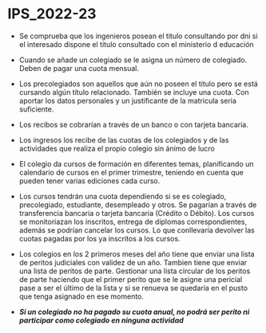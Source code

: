 # IPS_2022-23
- Se comprueba que los ingenieros posean el titulo consultando por dni si el interesado dispone el titulo consultado con el ministerio d educación
- Cuando se añade un colegiado se le asigna un número de colegiado. Deben de pagar una cuota mensual.


- Los precolegiados son aquellos que aún no poseen el título pero se está cursando algún título relacionado. También se incluye una cuota.
Con aportar los datos personales y un justificante de la matricula seria suficiente.

- Los recibos se cobrarían a través de un banco o con tarjeta bancaria.

- Los ingresos los recibe de las cuotas de los colegiados y de las actividades que realiza el propio colegio sin ánimo de lucro

- El colegio da cursos de formación en diferentes temas, planificando un calendario de cursos en el primer trimestre, teniendo en cuenta que pueden tener varias ediciones cada curso.

- Los cursos tendrán una cuota dependiendo si se es colegiado, precolegiado, estudiante, desempleado y otros.
Se pagarían a través de transferencia bancaria o tarjeta bancaria (Crédito o Débito).
Los cursos se monitoriazan los inscritos, entrega de diplomas correspondientes, además se podrían cancelar los cursos.
Lo que conllevaría devolver las cuotas pagadas por los ya inscritos a los cursos.

- Los colegios en los 2 primeros meses del año tiene que enviar una lista de peritos judiciales con validez de un año.
Tambien tiene que enviar una lista de peritos de parte.
Gestionar una lista circular de los peritos de parte haciendo que el primer perito que se le asigne una pericial pase a ser el último de la lista y si se renueva se quedaría en el pusto que tenga asignado en ese momento.

- ***Si un colegiado no ha pagado su cuota anual, no podrá ser perito ni participar como colegiado en ninguna actividad***


